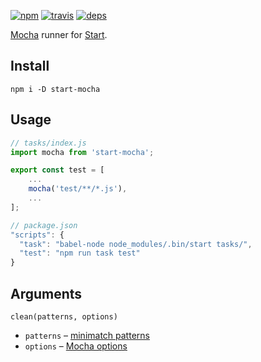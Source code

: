[![npm](https://img.shields.io/npm/v/start-mocha.svg?style=flat-square)](https://www.npmjs.com/package/start-eslint)
[![travis](http://img.shields.io/travis/start-runner/mocha.svg?style=flat-square)](https://travis-ci.org/start-runner/mocha)
[![deps](https://img.shields.io/gemnasium/start-runner/mocha.svg?style=flat-square)](https://gemnasium.com/start-runner/mocha)

[Mocha](https://mochajs.org/) runner for [Start](https://github.com/start-runner/start).

## Install

```
npm i -D start-mocha
```

## Usage

```js
// tasks/index.js
import mocha from 'start-mocha';

export const test = [
    ...
    mocha('test/**/*.js'),
    ...
];
```

```js
// package.json
"scripts": {
  "task": "babel-node node_modules/.bin/start tasks/",
  "test": "npm run task test"
}
```

## Arguments

`clean(patterns, options)`

* `patterns` – [minimatch patterns](https://github.com/isaacs/minimatch)
* `options` – [Mocha options](https://github.com/mochajs/mocha/blob/d811eb9614e5b459dabb4f2496e69f961decec90/lib/mocha.js#L59-L70)
